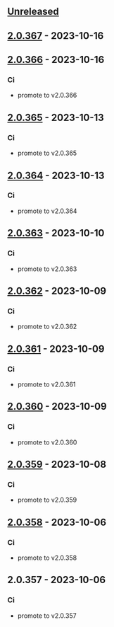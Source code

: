 <a name="unreleased"></a>
## [Unreleased]


<a name="2.0.367"></a>
## [2.0.367] - 2023-10-16

<a name="2.0.366"></a>
## [2.0.366] - 2023-10-16
### Ci
- promote to v2.0.366


<a name="2.0.365"></a>
## [2.0.365] - 2023-10-13
### Ci
- promote to v2.0.365


<a name="2.0.364"></a>
## [2.0.364] - 2023-10-13
### Ci
- promote to v2.0.364


<a name="2.0.363"></a>
## [2.0.363] - 2023-10-10
### Ci
- promote to v2.0.363


<a name="2.0.362"></a>
## [2.0.362] - 2023-10-09
### Ci
- promote to v2.0.362


<a name="2.0.361"></a>
## [2.0.361] - 2023-10-09
### Ci
- promote to v2.0.361


<a name="2.0.360"></a>
## [2.0.360] - 2023-10-09
### Ci
- promote to v2.0.360


<a name="2.0.359"></a>
## [2.0.359] - 2023-10-08
### Ci
- promote to v2.0.359


<a name="2.0.358"></a>
## [2.0.358] - 2023-10-06
### Ci
- promote to v2.0.358


<a name="2.0.357"></a>
## 2.0.357 - 2023-10-06
### Ci
- promote to v2.0.357


[Unreleased]: https://gitlab.industrysoftware.automation.siemens.com/caas-ops/fleet/aws-usea1-qa-qa/compare/2.0.367...HEAD
[2.0.367]: https://gitlab.industrysoftware.automation.siemens.com/caas-ops/fleet/aws-usea1-qa-qa/compare/2.0.366...2.0.367
[2.0.366]: https://gitlab.industrysoftware.automation.siemens.com/caas-ops/fleet/aws-usea1-qa-qa/compare/2.0.365...2.0.366
[2.0.365]: https://gitlab.industrysoftware.automation.siemens.com/caas-ops/fleet/aws-usea1-qa-qa/compare/2.0.364...2.0.365
[2.0.364]: https://gitlab.industrysoftware.automation.siemens.com/caas-ops/fleet/aws-usea1-qa-qa/compare/2.0.363...2.0.364
[2.0.363]: https://gitlab.industrysoftware.automation.siemens.com/caas-ops/fleet/aws-usea1-qa-qa/compare/2.0.362...2.0.363
[2.0.362]: https://gitlab.industrysoftware.automation.siemens.com/caas-ops/fleet/aws-usea1-qa-qa/compare/2.0.361...2.0.362
[2.0.361]: https://gitlab.industrysoftware.automation.siemens.com/caas-ops/fleet/aws-usea1-qa-qa/compare/2.0.360...2.0.361
[2.0.360]: https://gitlab.industrysoftware.automation.siemens.com/caas-ops/fleet/aws-usea1-qa-qa/compare/2.0.359...2.0.360
[2.0.359]: https://gitlab.industrysoftware.automation.siemens.com/caas-ops/fleet/aws-usea1-qa-qa/compare/2.0.358...2.0.359
[2.0.358]: https://gitlab.industrysoftware.automation.siemens.com/caas-ops/fleet/aws-usea1-qa-qa/compare/2.0.357...2.0.358
